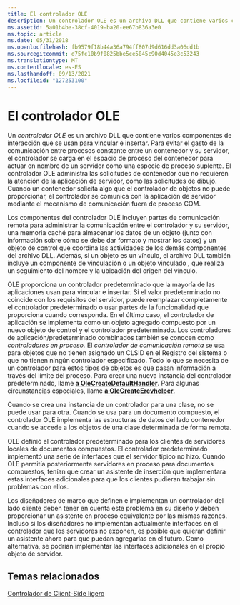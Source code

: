 ```yaml
---
title: El controlador OLE
description: Un controlador OLE es un archivo DLL que contiene varios componentes de interacción que se usan para vincular e insertar.
ms.assetid: 5a01b4be-38cf-4019-ba20-ee67b836a3e0
ms.topic: article
ms.date: 05/31/2018
ms.openlocfilehash: fb9579f18b44a36a794ff807d9d616dd3a06dd1b
ms.sourcegitcommit: d75fc10b9f0825bbe5ce5045c90d4045e3c53243
ms.translationtype: MT
ms.contentlocale: es-ES
ms.lasthandoff: 09/13/2021
ms.locfileid: "127253100"
---
```

# <a name="the-ole-handler"></a>El controlador OLE

Un *controlador OLE* es un archivo DLL que contiene varios componentes de interacción que se usan para vincular e insertar. Para evitar el gasto de la comunicación entre procesos constante entre un contenedor y su servidor, el controlador se carga en el espacio de proceso del contenedor para actuar en nombre de un servidor como una especie de proceso suplente. El controlador OLE administra las solicitudes de contenedor que no requieren la atención de la aplicación de servidor, como las solicitudes de dibujo. Cuando un contenedor solicita algo que el controlador de objetos no puede proporcionar, el controlador se comunica con la aplicación de servidor mediante el mecanismo de comunicación fuera de proceso COM.

Los componentes del controlador OLE incluyen partes de comunicación remota para administrar la comunicación entre el controlador y su servidor, una memoria caché para almacenar los datos de un objeto (junto con información sobre cómo se debe dar formato y mostrar los datos) y un objeto de control que coordina las actividades de los demás componentes del archivo DLL. Además, si un objeto es un vínculo, el archivo DLL también incluye un componente de vinculación o un objeto vinculado *,* que realiza un seguimiento del nombre y la ubicación del origen del vínculo.

OLE proporciona un controlador predeterminado que la mayoría de las aplicaciones usan para vincular e insertar. Si el valor predeterminado no coincide con los requisitos del servidor, puede reemplazar completamente el controlador predeterminado o usar partes de la funcionalidad que proporciona cuando corresponda. En el último caso, el controlador de aplicación se implementa como un objeto agregado compuesto por un nuevo objeto de control y el controlador predeterminado. Los controladores de aplicación/predeterminado combinados también se conocen como *controladores en proceso.* El *controlador de comunicación remota* se usa para objetos que no tienen asignado un CLSID en el Registro del sistema o que no tienen ningún controlador especificado. Todo lo que se necesita de un controlador para estos tipos de objetos es que pasan información a través del límite del proceso. Para crear una nueva instancia del controlador predeterminado, llame [**a OleCreateDefaultHandler**](/windows/desktop/api/Ole2/nf-ole2-olecreatedefaulthandler). Para algunas circunstancias especiales, llame [**a OleCreateErevhelper**](/windows/desktop/api/Ole2/nf-ole2-olecreateembeddinghelper).

Cuando se crea una instancia de un controlador para una clase, no se puede usar para otra. Cuando se usa para un documento compuesto, el controlador OLE implementa las estructuras de datos del lado contenedor cuando se accede a los objetos de una clase determinada de forma remota.

OLE definió el controlador predeterminado para los clientes de servidores locales de documentos compuestos. El controlador predeterminado implementó una serie de interfaces que el servidor típico no hizo. Cuando OLE permitía posteriormente servidores en proceso para documentos compuestos, tenían que crear un asistente de inserción que implementara estas interfaces adicionales para que los clientes pudieran trabajar sin problemas con ellos.

Los diseñadores de marco que definen e implementan un controlador del lado cliente deben tener en cuenta este problema en su diseño y deben proporcionar un asistente en proceso equivalente por las mismas razones. Incluso si los diseñadores no implementan actualmente interfaces en el controlador que los servidores no exponen, es posible que quieran definir un asistente ahora para que puedan agregarlas en el futuro. Como alternativa, se podrían implementar las interfaces adicionales en el propio objeto de servidor.

## <a name="related-topics"></a>Temas relacionados

<dl> <dt>

[Controlador de Client-Side ligero](the-lightweight-client-side-handler.md)
</dt> </dl>

 

 




